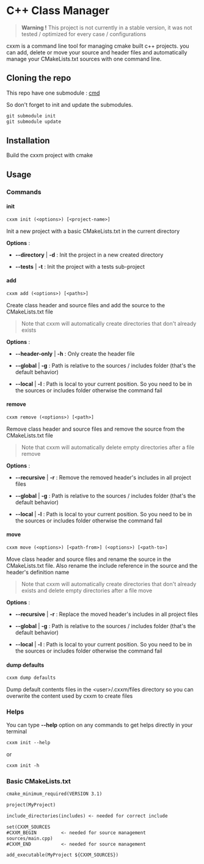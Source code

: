 # C++ Class Manager

> __Warning !__ This project is not currently in a stable version,
it was not tested / optimized for every case / configurations

cxxm is a command line tool for managing cmake built c++ projects. you can add, delete or move your source and header files and automatically manage your CMakeLists.txt sources with one command line.

## Cloning the repo

This repo have one submodule : [cmd](https://github.com/wolkdev/cmd)

So don't forget to init and update the submodules.

```txt
git submodule init
git submodule update
```

## Installation

Build the cxxm project with cmake

## Usage

### Commands

#### init

```txt
cxxm init (<options>) [<project-name>]
```

Init a new project with a basic CMakeLists.txt in the current directory

__Options__ :

- __--directory__ | __-d__ : Init the project in a new created directory

- __--tests__ | __-t__ : Init the project with a tests sub-project

#### add

```txt
cxxm add (<options>) [<paths>]
```

Create class header and source files and add the source to the CMakeLists.txt file
> Note that cxxm will automatically create directories that don't already exists

__Options__ :

- __--header-only__ | __-h__ : Only create the header file

- __--global__ | __-g__ : Path is relative to the sources / includes folder (that's the default behavior)

- __--local__ | __-l__ : Path is local to your current position. So you need to be in the sources or includes folder otherwise the command fail

#### remove

```txt
cxxm remove (<options>) [<path>]
```

Remove class header and source files and remove the source from the CMakeLists.txt file

> Note that cxxm will automatically delete empty directories after a file remove

__Options__ :

- __--recursive__ | __-r__ : Remove the removed header's includes in all project files

- __--global__ | __-g__ : Path is relative to the sources / includes folder (that's the default behavior)

- __--local__ | __-l__ : Path is local to your current position. So you need to be in the sources or includes folder otherwise the command fail

#### move

```txt
cxxm move (<options>) [<path-from>] (<options>) [<path-to>]
```

Move class header and source files and rename the source in the CMakeLists.txt file. Also rename the include reference in the source and the header's definition name

> Note that cxxm will automatically create directories that don't already exists and delete empty directories after a file move

__Options__ :

- __--recursive__ | __-r__ : Replace the moved header's includes in all project files

- __--global__ | __-g__ : Path is relative to the sources / includes folder (that's the default behavior)

- __--local__ | __-l__ : Path is local to your current position. So you need to be in the sources or includes folder otherwise the command fail

#### dump defaults

```txt
cxxm dump defaults
```

Dump default contents files in the \<user\>/.cxxm/files directory so you can overwrite the content used by cxxm to create files

### Helps

You can type __--help__ option on any commands to get helps directly in your terminal

```txt
cxxm init --help
```

or

```txt
cxxm init -h
```

### Basic CMakeLists.txt

```txt
cmake_minimum_required(VERSION 3.1)

project(MyProject)

include_directories(includes) <- needed for correct include

set(CXXM_SOURCES
#CXXM_BEGIN         <- needed for source management
sources/main.cpp)
#CXXM_END           <- needed for source management

add_executable(MyProject ${CXXM_SOURCES})
```
